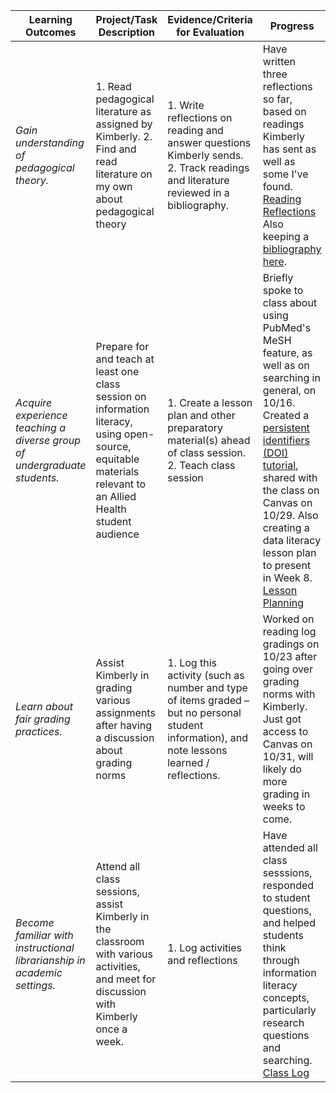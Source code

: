 | **Learning Outcomes** | **Project/Task Description** | **Evidence/Criteria for Evaluation** | **Progress** |
| --- | --- | --- | --- |
| *Gain understanding of pedagogical theory.* | 1. Read pedagogical literature as assigned by Kimberly. 2. Find and read literature on my own about pedagogical theory | 1. Write reflections on reading and answer questions Kimberly sends. 2. Track readings and literature reviewed in a bibliography. | Have written three reflections so far, based on readings Kimberly has sent as well as some I've found. [Reading Reflections](https://github.com/kthrog/DFW-TA/blob/master/pedagogicalLiterature/readingReflections.md) Also keeping a [bibliography here](https://github.com/kthrog/DFW-TA/blob/master/pedagogicalLiterature/bibliography.md). |
| *Acquire experience teaching a diverse group of undergraduate students.* | Prepare for and teach at least one class session on information literacy, using open-source, equitable materials relevant to an Allied Health student audience | 1. Create a lesson plan and other preparatory material(s) ahead of class session. 2. Teach class session | Briefly spoke to class about using PubMed's MeSH feature, as well as on searching in general, on 10/16. Created a [persistent identifiers (DOI) tutorial](https://github.com/kthrog/DFW-TA/blob/master/classSession/PersistentIdentifiers.pdf), shared with the class on Canvas on 10/29. Also creating a data literacy lesson plan to present in Week 8. [Lesson Planning](https://github.com/kthrog/DFW-TA/tree/master/classSession) |
| *Learn about fair grading practices.* | Assist Kimberly in grading various assignments after having a discussion about grading norms | 1. Log this activity (such as number and type of items graded – but no personal student information), and note lessons learned / reflections. | Worked on reading log gradings on 10/23 after going over grading norms with Kimberly. Just got access to Canvas on 10/31, will likely do more grading in weeks to come. | 
| *Become familiar with instructional librarianship in academic settings.* | Attend all class sessions, assist Kimberly in the classroom with various activities, and meet for discussion with Kimberly once a week. | 1. Log activities and reflections | Have attended all class sesssions, responded to student questions, and helped students think through information literacy concepts, particularly research questions and searching. [Class Log](https://github.com/kthrog/DFW-TA/blob/master/logs/classLog.md) | 

